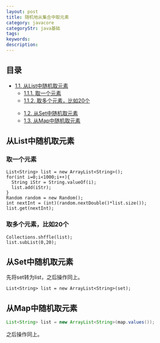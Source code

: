 ```yaml
---
layout: post
title: 随机地从集合中取元素
category: javacore
categoryStr: java基础
tags: 
keywords: 
description: 
---
```

<div id="table-of-contents">
<h2>目录</h2>
<div id="text-table-of-contents">


<ul>
<li><a href="#sec-1-1">1.1. 从List中随机取元素</a>
<ul>
<li><a href="#sec-1-1-1">1.1.1. 取一个元素</a></li>
<li><a href="#sec-1-1-2">1.1.2. 取多个元素，比如20个</a></li>
</ul>
</li>
<ul>
<li><a href="#sec-1-2">1.2. 从Set中随机取元素</a></li>
<li><a href="#sec-1-3">1.3. 从Map中随机取元素</a></li>
</ul>
</li>
</ul>
</div>
</div>



## 从List中随机取元素<a id="sec-1-1" name="sec-1-1"></a>

### 取一个元素<a id="sec-1-1-1" name="sec-1-1-1"></a>

```
List<String> list = new ArrayList<String>();
for(int i=0;i<1000;i++){
  String iStr = String.valueOf(i);
  list.add(iStr);
}
Random random = new Random();
int nextInt = (int)(random.nextDouble()*list.size());
list.get(nextInt);
```
### 取多个元素，比如20个<a id="sec-1-1-2" name="sec-1-1-2"></a>

```
Collections.shffle(list);
list.subList(0,20);
```
## 从Set中随机取元素<a id="sec-1-2" name="sec-1-2"></a>

先将set转为list，之后操作同上。 
```
List<String> list = new ArrayList<String>(set);
```
## 从Map中随机取元素<a id="sec-1-3" name="sec-1-3"></a>

```java
List<String> list = new ArrayList<String>(map.values());
```
之后操作同上。
